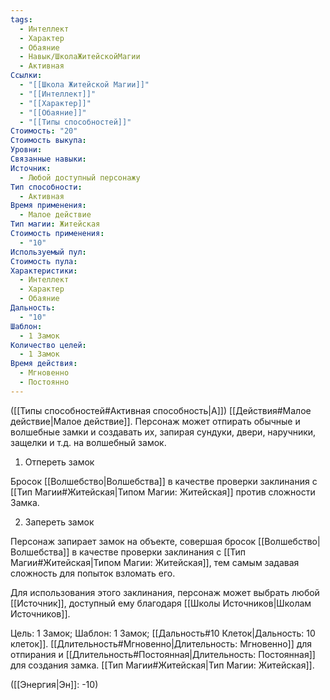 ```yaml
---
tags:
  - Интеллект
  - Характер
  - Обаяние
  - Навык/ШколаЖитейскойМагии
  - Активная
Ссылки:
  - "[[Школа Житейской Магии]]"
  - "[[Интеллект]]"
  - "[[Характер]]"
  - "[[Обаяние]]"
  - "[[Типы способностей]]"
Стоимость: "20"
Стоимость выкупа: 
Уровни: 
Связанные навыки: 
Источник:
  - Любой доступный персонажу
Тип способности:
  - Активная
Время применения:
  - Малое действие
Тип магии: Житейская
Стоимость применения:
  - "10"
Используемый пул: 
Стоимость пула: 
Характеристики:
  - Интеллект
  - Характер
  - Обаяние
Дальность:
  - "10"
Шаблон:
  - 1 Замок
Количество целей:
  - 1 Замок
Время действия:
  - Мгновенно
  - Постоянно
---
```

([[Типы способностей#Активная способность|А]]) [[Действия#Малое действие|Малое действие]]. Персонаж может отпирать обычные и волшебные замки и создавать их, запирая сундуки, двери, наручники, защелки и т.д. на волшебный замок.

1. Отпереть замок

Бросок [[Волшебство|Волшебства]] в качестве проверки заклинания с [[Тип Магии#Житейская|Типом Магии: Житейская]] против сложности Замка. 

2. Запереть замок

Персонаж запирает замок на объекте, совершая бросок [[Волшебство|Волшебства]] в качестве проверки заклинания с [[Тип Магии#Житейская|Типом Магии: Житейская]], тем самым задавая сложность для попыток взломать его.

Для использования этого заклинания, персонаж может выбрать любой [[Источник]], доступный ему благодаря [[Школы Источников|Школам Источников]].
 
Цель: 1 Замок; Шаблон: 1 Замок; [[Дальность#10 Клеток|Дальность: 10 клеток]]. [[Длительность#Мгновенно|Длительность: Мгновенно]] для отпирания и  [[Длительность#Постоянная|Длительность: Постоянная]] для создания замка. [[Тип Магии#Житейская|Тип Магии: Житейская]].

([[Энергия|Эн]]: -10)